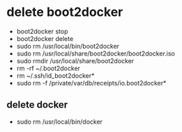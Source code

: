 # delete boot2docker

* boot2docker stop
* boot2docker delete
* sudo rm /usr/local/bin/boot2docker
* sudo rm /usr/local/share/boot2docker/boot2docker.iso
* sudo rmdir /usr/local/share/boot2docker
* rm -rf ~/.boot2docker
* rm ~/.ssh/id_boot2docker*
* sudo rm -f /private/var/db/receipts/io.boot2docker*



## delete docker
* sudo rm /usr/local/bin/docker
